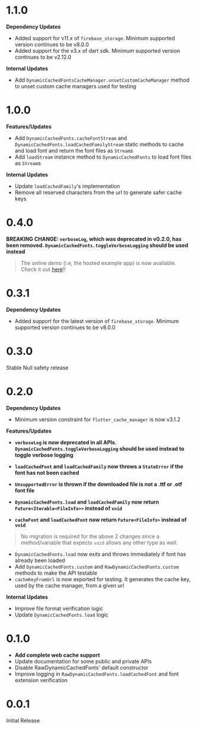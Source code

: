 # 1.1.0

**Dependency Updates**

- Added support for v11.x of `firebase_storage`. Minimum supported version continues to be v8.0.0
- Added support for the v3.x of dart sdk. Minimum supported version continues to be v2.12.0

**Internal Updates**

- Add `DynamicCachedFontsCacheManager.unsetCustomCacheManager` method to unset custom cache managers used for testing

# 1.0.0

**Features/Updates**

- Add `DynamicCachedFonts.cacheFontStream` and `DynamicCachedFonts.loadCachedFamilyStream` static methods to cache and load font and return the font files as `Stream`s
- Add `loadStream` instance method to `DynamicCachedFonts` to load font files as `Stream`s

**Internal Updates**

- Update `loadCachedFamily`'s implementation
- Remove all reserved characters from the url to generate safer cache keys

# 0.4.0

**BREAKING CHANGE: `verboseLog`, which was deprecated in v0.2.0, has been removed. `DynamicCachedFonts.toggleVerboseLogging` should be used instead**

> The online demo (i.e, the hosted example app) is now available. Check it out [here][online-demo]!!

[online-demo]: https://sidrao2006.github.io/dynamic_cached_fonts

# 0.3.1

**Dependency Updates**

- Added support for the latest version of `firebase_storage`. Minimum supported version continues to be v8.0.0

# 0.3.0

Stable Null safety release

# 0.2.0

**Dependency Updates**

- Minimum version constraint for `flutter_cache_manager` is now v3.1.2

**Features/Updates**

- **`verboseLog` is now deprecated in all APIs. `DynamicCachedFonts.toggleVerboseLogging` should be used instead to toggle verbose logging**

- **`loadCachedFont` and `loadCachedFamily` now throws a `StateError` if the font has not been cached**
- **`UnsupportedError` is thrown if the downloaded file is not a .ttf or .otf font file**
- **`DynamicCachedFonts.load` and `loadCachedFamily` now return `Future<Iterable<FileInfo>>` instead of `void`**
- **`cacheFont` and `loadCachedFont` now return `Future<FileInfo>` instead of `void`**

> No migration is required for the above 2 changes since a method/variable that expects `void` allows any other type as well.

- `DynamicCachedFonts.load` now exits and throws immediately if font has already been loaded
- Add `DynamicCachedFonts.custom` and `RawDynamicCachedFonts.custom` methods to make the API testable
- `cacheKeyFromUrl` is now exported for testing. It generates the cache key, used by the cache manager, from a given url

**Internal Updates**

- Improve file format verification logic
- Update `DynamicCachedFonts.load` logic

# 0.1.0

- **Add complete web cache support**
- Update documentation for some public and private APIs
- Disable RawDynamicCachedFonts' default constructor
- Improve logging in `RawDynamicCachedFonts.loadCachedFont` and font extension verification

# 0.0.1

Initial Release
